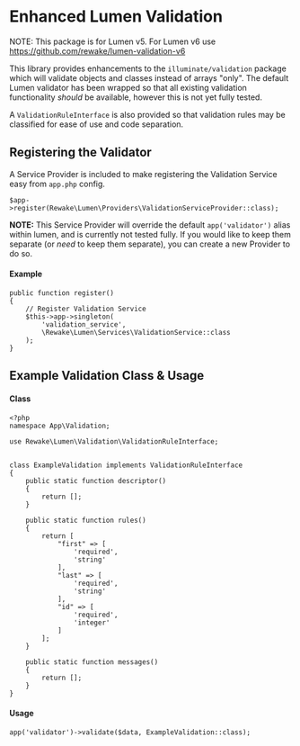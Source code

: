 # Enhanced Lumen Validation

NOTE: This package is for Lumen v5. For Lumen v6 use https://github.com/rewake/lumen-validation-v6

This library provides enhancements to the `illuminate/validation` package which will validate objects and classes
instead of arrays "only". The default Lumen validator has been wrapped so that all existing validation functionality
*should* be available, however this is not yet fully tested. 


A `ValidationRuleInterface` is also provided so that validation rules may be classified for ease of use and code 
separation.

## Registering the Validator

A Service Provider is included to make registering the Validation Service easy from `app.php` config. 

```
$app->register(Rewake\Lumen\Providers\ValidationServiceProvider::class);
```

**NOTE:**
This Service Provider will override the default `app('validator')` alias within lumen, and is currently not tested
fully. If you would like to keep them separate (or *need* to keep them separate), you can create a new Provider to do
so.

#### Example 

```
public function register()
{
    // Register Validation Service
    $this->app->singleton(
        'validation_service',
        \Rewake\Lumen\Services\ValidationService::class
    );
}
```

## Example Validation Class & Usage

#### Class
```
<?php
namespace App\Validation;

use Rewake\Lumen\Validation\ValidationRuleInterface;


class ExampleValidation implements ValidationRuleInterface
{
    public static function descriptor()
    {
        return [];
    }

    public static function rules()
    {
        return [
            "first" => [
                'required',
                'string'
            ],
            "last" => [
                'required',
                'string'
            ],
            "id" => [
                'required',
                'integer'
            ]
        ];
    }

    public static function messages()
    {
        return [];
    }
}
```

#### Usage
```
app('validator')->validate($data, ExampleValidation::class);
```
